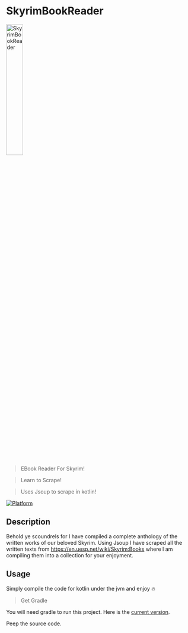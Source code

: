 # SkyrimBookReader
<a href="http://fvcproductions.com"><img src="https://i.ebayimg.com/images/i/123557296889-0-1/s-l1000.jpg" title="SkyrimBookReader" width=30%></a>  

 > EBook Reader For Skyrim!  
 
 > Learn to Scrape!  
 
 > Uses Jsoup to scrape in kotlin!
 
[![Platform](https://img.shields.io/badge/language-kotlin-orange)](#) 

## Description

Behold ye scoundrels for I have compiled a complete anthology of the written works of our beloved Skyrim. Using Jsoup I have scraped all the written texts from https://en.uesp.net/wiki/Skyrim:Books where I am compiling them into a collection for your enjoyment. 

## Usage
Simply compile the code for kotlin under the jvm and enjoy :fire:

> Get Gradle  

You will need gradle to run this project. Here is the <a href="https://jsoup.org/download">current version</a>. 

Peep the source code. 
